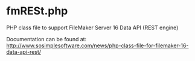 # fmRESt.php
PHP class file to support FileMaker Server 16 Data API (REST engine)

Documentation can be found at: 
http://www.sosimplesoftware.com/news/php-class-file-for-filemaker-16-data-api-rest/
